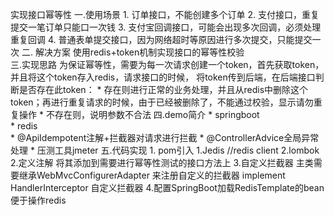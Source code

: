 实现接口幂等性
    一.使用场景
		1. 订单接口，不能创建多个订单
		2. 支付接口，重复提交一笔订单只能口一次钱
		3. 支付宝回调接口，可能会出现多次回调，必须处理重复回调
		4. 普通表单提交接口，因为网络超时等原因进行多次提交，只能提交一次
    二. 解决方案
        使用redis+token机制实现接口的幂等性校验  
    三.实现思路
        为保证幂等性，需要为每一次请求创建一个token，首先获取token，并且将这个token存入redis，请求接口的时候，
        将token传到后端，在后端接口判断是否存在此token：
		* 存在则进行正常的业务处理，并且从redis中删除这个token；再进行重复请求的时候，由于已经被删除了，不能通过校验，显示请勿重复操作
		* 不存在则，说明参数不合法
    四.demo简介
		* springboot   
		* redis   
		* @ApiIdempotent注解+拦截器对请求进行拦截
		* @ControllerAdvice全局异常处理
		* 压测工具jmeter
    五.代码实现
        1. pom引入
			1.Jedis         //redis client
			2.lombok    
		2.定义注解   将其添加到需要进行幂等性测试的接口方法上
		3.自定义拦截器  主类需要继承WebMvcConfigurerAdapter 来注册自定义的拦截器
			implement HandlerInterceptor  自定义拦截器
		4.配置SpringBoot加载RedisTemplate的bean  便于操作redis